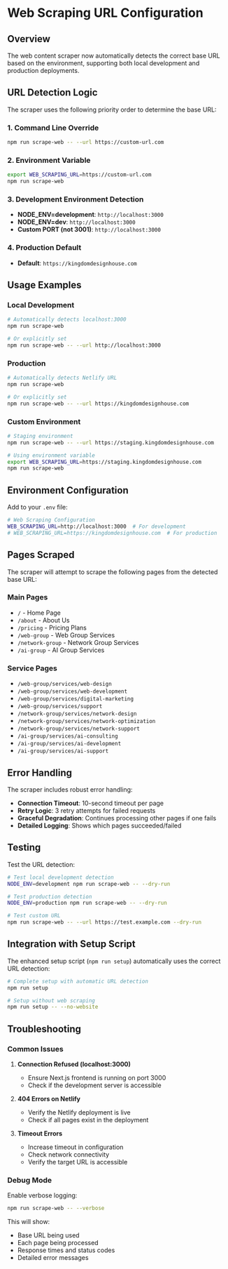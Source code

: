 # Web Scraping URL Configuration

## Overview

The web content scraper now automatically detects the correct base URL based on the environment, supporting both local development and production deployments.

## URL Detection Logic

The scraper uses the following priority order to determine the base URL:

### 1. Command Line Override
```bash
npm run scrape-web -- --url https://custom-url.com
```

### 2. Environment Variable
```bash
export WEB_SCRAPING_URL=https://custom-url.com
npm run scrape-web
```

### 3. Development Environment Detection
- **NODE_ENV=development**: `http://localhost:3000`
- **NODE_ENV=dev**: `http://localhost:3000`
- **Custom PORT (not 3001)**: `http://localhost:3000`

### 4. Production Default
- **Default**: `https://kingdomdesignhouse.com`

## Usage Examples

### Local Development
```bash
# Automatically detects localhost:3000
npm run scrape-web

# Or explicitly set
npm run scrape-web -- --url http://localhost:3000
```

### Production
```bash
# Automatically detects Netlify URL
npm run scrape-web

# Or explicitly set
npm run scrape-web -- --url https://kingdomdesignhouse.com
```

### Custom Environment
```bash
# Staging environment
npm run scrape-web -- --url https://staging.kingdomdesignhouse.com

# Using environment variable
export WEB_SCRAPING_URL=https://staging.kingdomdesignhouse.com
npm run scrape-web
```

## Environment Configuration

Add to your `.env` file:

```bash
# Web Scraping Configuration
WEB_SCRAPING_URL=http://localhost:3000  # For development
# WEB_SCRAPING_URL=https://kingdomdesignhouse.com  # For production
```

## Pages Scraped

The scraper will attempt to scrape the following pages from the detected base URL:

### Main Pages
- `/` - Home Page
- `/about` - About Us
- `/pricing` - Pricing Plans
- `/web-group` - Web Group Services
- `/network-group` - Network Group Services
- `/ai-group` - AI Group Services

### Service Pages
- `/web-group/services/web-design`
- `/web-group/services/web-development`
- `/web-group/services/digital-marketing`
- `/web-group/services/support`
- `/network-group/services/network-design`
- `/network-group/services/network-optimization`
- `/network-group/services/network-support`
- `/ai-group/services/ai-consulting`
- `/ai-group/services/ai-development`
- `/ai-group/services/ai-support`

## Error Handling

The scraper includes robust error handling:

- **Connection Timeout**: 10-second timeout per page
- **Retry Logic**: 3 retry attempts for failed requests
- **Graceful Degradation**: Continues processing other pages if one fails
- **Detailed Logging**: Shows which pages succeeded/failed

## Testing

Test the URL detection:

```bash
# Test local development detection
NODE_ENV=development npm run scrape-web -- --dry-run

# Test production detection
NODE_ENV=production npm run scrape-web -- --dry-run

# Test custom URL
npm run scrape-web -- --url https://test.example.com --dry-run
```

## Integration with Setup Script

The enhanced setup script (`npm run setup`) automatically uses the correct URL detection:

```bash
# Complete setup with automatic URL detection
npm run setup

# Setup without web scraping
npm run setup -- --no-website
```

## Troubleshooting

### Common Issues

1. **Connection Refused (localhost:3000)**
   - Ensure Next.js frontend is running on port 3000
   - Check if the development server is accessible

2. **404 Errors on Netlify**
   - Verify the Netlify deployment is live
   - Check if all pages exist in the deployment

3. **Timeout Errors**
   - Increase timeout in configuration
   - Check network connectivity
   - Verify the target URL is accessible

### Debug Mode

Enable verbose logging:

```bash
npm run scrape-web -- --verbose
```

This will show:
- Base URL being used
- Each page being processed
- Response times and status codes
- Detailed error messages